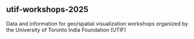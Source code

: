 ## utif-workshops-2025

Data and information for geo/spatial visualization workshops organized by the University of Toronto India Foundation (UTIF)